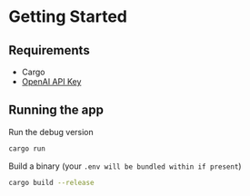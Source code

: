 # Getting Started

## Requirements

- Cargo
- [OpenAI API Key](https://platform.openai.com/docs/api-reference/authentication)

## Running the app

Run the debug version
```bash
cargo run
```

Build a binary (your `.env will be bundled within if present`)
```bash
cargo build --release
```